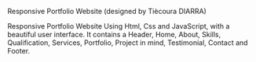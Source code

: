 Responsive Portfolio Website (designed by Tiècoura DIARRA)

Responsive Portfolio Website Using Html, Css and JavaScript, with a beautiful user interface. It contains a Header, Home, About, Skills, Qualification, Services, Portfolio, Project in mind, Testimonial, Contact and Footer.
